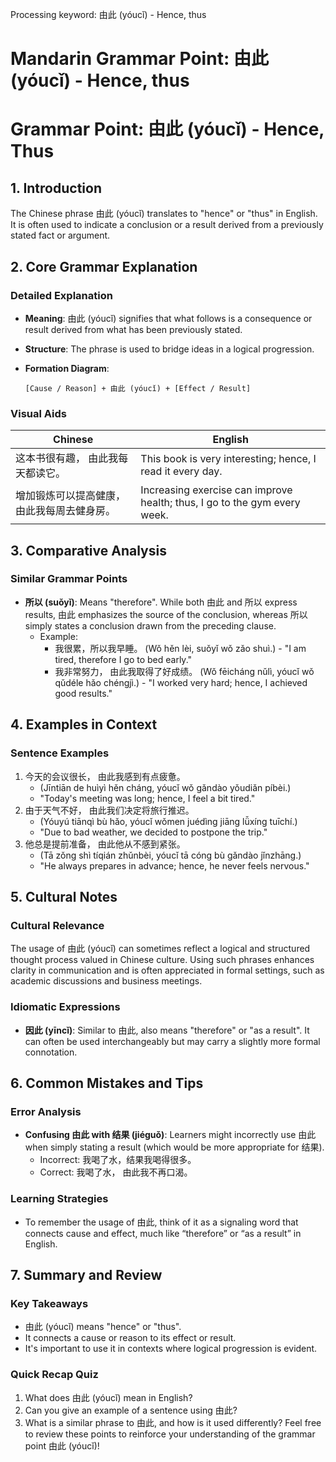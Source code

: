 Processing keyword: 由此 (yóucǐ) - Hence, thus
# Mandarin Grammar Point: 由此 (yóucǐ) - Hence, thus
# Grammar Point: 由此 (yóucǐ) - Hence, Thus
## 1. Introduction
The Chinese phrase 由此 (yóucǐ) translates to "hence" or "thus" in English. It is often used to indicate a conclusion or a result derived from a previously stated fact or argument. 
## 2. Core Grammar Explanation
### Detailed Explanation
- **Meaning**: 由此 (yóucǐ) signifies that what follows is a consequence or result derived from what has been previously stated.
- **Structure**: The phrase is used to bridge ideas in a logical progression.
- **Formation Diagram**:
  
  ```
  [Cause / Reason] + 由此 (yóucǐ) + [Effect / Result]
  ```
### Visual Aids
| Chinese           | English            |
|-------------------|--------------------|
| 这本书很有趣， 由此我每天都读它。 | This book is very interesting; hence, I read it every day. |
| 增加锻炼可以提高健康， 由此我每周去健身房。 | Increasing exercise can improve health; thus, I go to the gym every week. |
## 3. Comparative Analysis
### Similar Grammar Points
- **所以 (suǒyǐ)**: Means "therefore". While both 由此 and 所以 express results, 由此 emphasizes the source of the conclusion, whereas 所以 simply states a conclusion drawn from the preceding clause.
  - Example: 
    - 我很累，所以我早睡。 (Wǒ hěn lèi, suǒyǐ wǒ zǎo shuì.) - "I am tired, therefore I go to bed early."
    - 我非常努力， 由此我取得了好成绩。 (Wǒ fēicháng nǔlì, yóucǐ wǒ qǔdéle hǎo chéngjì.) - "I worked very hard; hence, I achieved good results."
## 4. Examples in Context
### Sentence Examples
1. 今天的会议很长， 由此我感到有点疲惫。
   - (Jīntiān de huìyì hěn cháng, yóucǐ wǒ gǎndào yǒudiǎn píbèi.)
   - "Today's meeting was long; hence, I feel a bit tired."
2. 由于天气不好， 由此我们决定将旅行推迟。
   - (Yóuyú tiānqì bù hǎo, yóucǐ wǒmen juédìng jiāng lǚxíng tuīchí.)
   - "Due to bad weather, we decided to postpone the trip."
3. 他总是提前准备， 由此他从不感到紧张。
   - (Tā zǒng shì tíqián zhǔnbèi, yóucǐ tā cóng bù gǎndào jǐnzhāng.)
   - "He always prepares in advance; hence, he never feels nervous."
## 5. Cultural Notes
### Cultural Relevance
The usage of 由此 (yóucǐ) can sometimes reflect a logical and structured thought process valued in Chinese culture. Using such phrases enhances clarity in communication and is often appreciated in formal settings, such as academic discussions and business meetings.
### Idiomatic Expressions
- **因此 (yīncǐ)**: Similar to 由此, also means "therefore" or "as a result". It can often be used interchangeably but may carry a slightly more formal connotation. 
## 6. Common Mistakes and Tips
### Error Analysis
- **Confusing 由此 with 结果 (jiéguǒ)**: Learners might incorrectly use 由此 when simply stating a result (which would be more appropriate for 结果).
  - Incorrect: 我喝了水，结果我喝得很多。
  - Correct: 我喝了水， 由此我不再口渴。
### Learning Strategies
- To remember the usage of 由此, think of it as a signaling word that connects cause and effect, much like “therefore” or “as a result” in English.
## 7. Summary and Review
### Key Takeaways
- 由此 (yóucǐ) means "hence" or "thus".
- It connects a cause or reason to its effect or result.
- It's important to use it in contexts where logical progression is evident.
### Quick Recap Quiz
1. What does 由此 (yóucǐ) mean in English?
2. Can you give an example of a sentence using 由此?
3. What is a similar phrase to 由此, and how is it used differently?
Feel free to review these points to reinforce your understanding of the grammar point 由此 (yóucǐ)!
